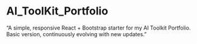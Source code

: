 # AI_ToolKit_Portfolio
“A simple, responsive React + Bootstrap starter for my AI Toolkit Portfolio. Basic version, continuously evolving with new updates.”
